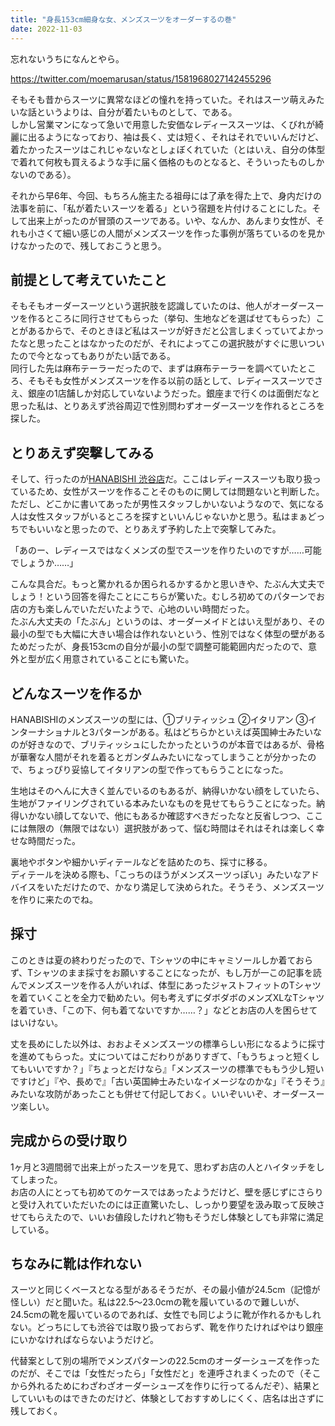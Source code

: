 ```yaml
---
title: "身長153cm細身な女、メンズスーツをオーダーするの巻"
date: 2022-11-03
---
```


忘れないうちになんとやら。  

https://twitter.com/moemarusan/status/1581968027142455296

そもそも昔からスーツに異常なほどの憧れを持っていた。それはスーツ萌えみたいな話というよりは、自分が着たいものとして、である。  
しかし営業マンになって急いで用意した安価なレディーススーツは、くびれが綺麗に出るようになっており、袖は長く、丈は短く、それはそれでいいんだけど、着たかったスーツはこれじゃないなとしょぼくれていた（とはいえ、自分の体型で着れて何枚も買えるような手に届く価格のものとなると、そういったものしかないのである）。  

それから早6年、今回、もちろん施主たる祖母には了承を得た上で、身内だけの法事を前に、「私が着たいスーツを着る」という宿題を片付けることにした。そして出来上がったのが冒頭のスーツである。いや、なんか、あんまり女性が、それも小さくて細い感じの人間がメンズスーツを作った事例が落ちているのを見かけなかったので、残しておこうと思う。  

## 前提として考えていたこと
そもそもオーダースーツという選択肢を認識していたのは、他人がオーダースーツを作るところに同行させてもらった（挙句、生地などを選ばせてもらった）ことがあるからで、そのときほど私はスーツが好きだと公言しまくっていてよかったなと思ったことはなかったのだが、それによってこの選択肢がすぐに思いついたので今となってもありがたい話である。  
同行した先は麻布テーラーだったので、まずは麻布テーラーを調べていたところ、そもそも女性がメンズスーツを作る以前の話として、レディーススーツでさえ、銀座の1店舗しか対応していないようだった。銀座まで行くのは面倒だなと思った私は、とりあえず渋谷周辺で性別問わずオーダースーツを作れるところを探した。  

## とりあえず突撃してみる
そして、行ったのが[HANABISHI 渋谷店](https://www.hanabishi-housei.co.jp/shop/shibuya/)だ。ここはレディーススーツも取り扱っているため、女性がスーツを作ることそのものに関しては問題ないと判断した。ただし、どこかに書いてあったが男性スタッフしかいないようなので、気になる人は女性スタッフがいるところを探すといいんじゃないかと思う。私はまぁどっちでもいいなと思ったので、とりあえず予約した上で突撃してみた。  

「あのー、レディースではなくメンズの型でスーツを作りたいのですが……可能でしょうか……」  

こんな具合だ。もっと驚かれるか困られるかするかと思いきや、たぶん大丈夫でしょう！という回答を得たことにこちらが驚いた。むしろ初めてのパターンでお店の方も楽しんでいただいたようで、心地のいい時間だった。  
たぶん大丈夫の「たぶん」というのは、オーダーメイドとはいえ型があり、その最小の型でも大幅に大きい場合は作れないという、性別ではなく体型の壁があるためだったが、身長153cmの自分が最小の型で調整可能範囲内だったので、意外と型が広く用意されていることにも驚いた。  

## どんなスーツを作るか
HANABISHIのメンズスーツの型には、①ブリティッシュ ②イタリアン ③インターナショナルと3パターンがある。私はどちらかといえば英国紳士みたいなのが好きなので、ブリティッシュにしたかったというのが本音ではあるが、骨格が華奢な人間がそれを着るとガンダムみたいになってしまうことが分かったので、ちょっぴり妥協してイタリアンの型で作ってもらうことになった。  

生地はそのへんに大きく並んでいるのもあるが、納得いかない顔をしていたら、生地がファイリングされている本みたいなものを見せてもらうことになった。納得いかない顔してないで、他にもあるか確認すべきだったなと反省しつつ、ここには無限の（無限ではない）選択肢があって、悩む時間はそれはそれは楽しく幸せな時間だった。  

裏地やボタンや細かいディテールなどを詰めたのち、採寸に移る。  
ディテールを決める際も、「こっちのほうがメンズスーツっぽい」みたいなアドバイスをいただけたので、かなり満足して決められた。そうそう、メンズスーツを作りに来たのでね。  

## 採寸
このときは夏の終わりだったので、Tシャツの中にキャミソールしか着ておらず、Tシャツのまま採寸をお願いすることになったが、もし万が一この記事を読んでメンズスーツを作る人がいれば、体型にあったジャストフィットのTシャツを着ていくことを全力で勧めたい。何も考えずにダボダボのメンズXLなTシャツを着ていき、「この下、何も着てないですか……？」などとお店の人を困らせてはいけない。  

丈を長めにした以外は、おおよそメンズスーツの標準らしい形になるように採寸を進めてもらった。丈についてはこだわりがありすぎて、「もうちょっと短くしてもいいですか？」『ちょっとだけなら』「メンズスーツの標準でももう少し短いですけど」『や、長めで』「古い英国紳士みたいなイメージなのかな」『そうそう』みたいな攻防があったことも併せて付記しておく。いいぞいいぞ、オーダースーツ楽しい。  

## 完成からの受け取り
1ヶ月と3週間弱で出来上がったスーツを見て、思わずお店の人とハイタッチをしてしまった。  
お店の人にとっても初めてのケースではあったようだけど、壁を感じずにさらりと受け入れていただいたのには正直驚いたし、しっかり要望を汲み取って反映させてもらえたので、いいお値段したけれど物もそうだし体験としても非常に満足している。  

## ちなみに靴は作れない
スーツと同じくベースとなる型があるそうだが、その最小値が24.5cm（記憶が怪しい）だと聞いた。私は22.5〜23.0cmの靴を履いているので難しいが、24.5cmの靴を履いているのであれば、女性でも同じように靴が作れるかもしれない。どっちにしても渋谷では取り扱っておらず、靴を作りたければやはり銀座にいかなければならないようだけど。  

代替案として別の場所でメンズパターンの22.5cmのオーダーシューズを作ったのだが、そこでは「女性だったら」「女性だと」を連呼されまくったので（そこから外れるためにわざわざオーダーシューズを作りに行ってるんだぞ）、結果としていいものはできたのだけど、体験としておすすめしにくく、店名は出さずに残しておく。  